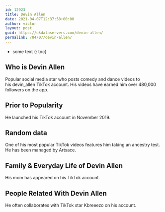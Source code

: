 ```yaml
---
id: 12923
title: Devin Allen
date: 2021-04-07T12:37:58+00:00
author: victor
layout: post
guid: https://ukdataservers.com/devin-allen/
permalink: /04/07/devin-allen/
---
```


* some text
{: toc}


## Who is Devin Allen



Popular social media star who posts comedy and dance videos to his devin_allen TikTok account. His videos have earned him over 480,000 followers on the app. 

                
                
                
## Prior to Popularity



He launched his TikTok account in November 2019. 

                
                
                
## Random data



One of his most popular TikTok videos features him taking an ancestry test. He has been managed by Artsace.

                
                
                
## Family & Everyday Life of Devin Allen



His mom has appeared on his TikTok account. 

                
                
                
## People Related With Devin Allen



He often collaborates with TikTok star Kbreeezo on his account. 

                
              
            
          
          
          